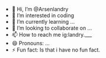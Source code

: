 - 👋 Hi, I’m @Arsenlandry
- 👀 I’m interested in coding
- 🌱 I’m currently learning ...
- 💞️ I’m looking to collaborate on ...
- 📫 How to reach me ig:landry.___
- 😄 Pronouns: ...
- ⚡ Fun fact: Is that i have no fun fact.

<!---
Arsenlandry/Arsenlandry is a ✨ special ✨ repository because its `README.md` (this file) appears on your GitHub profile.
You can click the Preview link to take a look at your changes.
--->
